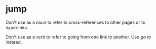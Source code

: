 # jump

Don't use as a noun to refer to cross-references to other pages or to hyperlinks. 

Don't use as a verb to refer to going from one link to another. Use *go to* instead.
